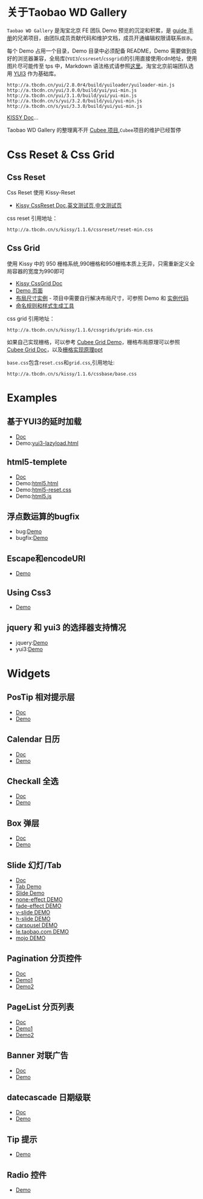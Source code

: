 # 关于Taobao WD Gallery

`Taobao WD Gallery` 是淘宝北京 FE 团队 Demo 预览的沉淀和积累，是 [guide 手册](https://github.com/taobao-wd/guide)的兄弟项目，由团队成员贡献代码和维护文档，成员开通编辑权限请联系`拔赤`。

每个 Demo 占用一个目录，Demo 目录中必须配备 README，Demo 需要做到良好的浏览器兼容，全局库(`YUI3`/`cssreset`/`cssgrid`)的引用直接使用cdn地址，使用图片尽可能传至 tps 中，Markdown 语法格式请参照[这里](http://daringfireball.net/projects/markdown/syntax)。淘宝北京前端团队选用 [YUI3](http://developer.yahoo.com/yui/3/) 作为基础库。

	http://a.tbcdn.cn/yui/2.8.0r4/build/yuiloader/yuiloader-min.js
	http://a.tbcdn.cn/yui/3.0.0/build/yui/yui-min.js
	http://a.tbcdn.cn/yui/3.1.0/build/yui/yui-min.js
	http://a.tbcdn.cn/s/yui/3.2.0/build/yui/yui-min.js
	http://a.tbcdn.cn/s/yui/3.3.0/build/yui/yui-min.js

[KISSY Doc](http://docs.kissyui.com/)...

Taobao WD Gallery 的整理离不开 [Cubee 项目](http://cubee.github.com/doc/),`Cubee`项目的维护已经暂停

# Css Reset & Css Grid

## Css Reset 

Css Reset 使用 Kissy-Reset

- [Kissy CssReset Doc](http://docs.kissyui.com/kissy/docs/cssreset/index.html),[英文测试页](http://kissyteam.github.com/kissy/src/cssreset/test.html),[中文测试页](http://kissyteam.github.com/kissy/src/cssreset/test-post.html)

css reset 引用地址：

	http://a.tbcdn.cn/s/kissy/1.1.6/cssreset/reset-min.css

## Css Grid 

使用 Kissy 中的 950 栅格系统,990栅格和950栅格本质上无异，只需重新定义全局容器的宽度为990即可

- [Kissy CssGrid Doc](http://docs.kissyui.com/kissy/docs/cssgrids/index.html)
- [Demo 页面](http://kissyteam.github.com/kissy/src/cssgrids/grids-taobao.html)
- [布局尺寸实例](http://docs.kissyui.com/kissy/src/cssgrids/grids-taobao.css) - 项目中需要自行解决布局尺寸，可参照 Demo 和 [实例代码](https://gist.github.com/784105)
- [命名规则和样式生成工具](http://kissyteam.github.com/kissy/src/cssgrids/css-generator.html)

css grid 引用地址：

	http://a.tbcdn.cn/s/kissy/1.1.6/cssgrids/grids-min.css

如果自己实现栅格，可以参考 [Cubee Grid Demo](http://cubee.github.com/src/css/demo/grid.html)，栅格布局原理可以参照 [Cubee Grid Doc](http://cubee.github.com/doc/start.html#cssgrid)，以及[栅格实现原理ppt](http://www.slideshare.net/lijing00333/ss-5023289)

`base.css`包含`reset.css`和`grid.css`,引用地址:

	http://a.tbcdn.cn/s/kissy/1.1.6/cssbase/base.css

# Examples

## 基于YUI3的延时加载
- [Doc](https://github.com/taobao-wd/taobao-wd.github.com/blob/master/yui3-lazyload/README.markdown)
- Demo:[yui3-lazyload.html](http://taobao-wd.github.com/yui3-lazyload/demo.html)

## html5-templete
- [Doc](https://github.com/taobao-wd/taobao-wd.github.com/blob/master/html5-templete/README.markdown)
- Demo:[html5.html](http://taobao-wd.github.com/html5-templete/html5.html)
- Demo:[html5-reset.css](http://taobao-wd.github.com/html5-templete/html5-reset.css)
- Demo:[html5.js](http://taobao-wd.github.com/html5-templete/html5.js)

## 浮点数运算的bugfix
- bug:[Demo](http://taobao-wd.github.com/js-float/js_float_1.html)
- bugfix:[Demo](http://taobao-wd.github.com/js-float/js_float_2.html)

## Escape和encodeURI
- [Demo](http://taobao-wd.github.com/escape_and_encodeURI/escape_and_encodeURIComponent_test.html)

## Using Css3
- [Demo](http://cubee.github.com/example/using-css3.html)

## jquery 和 yui3 的选择器支持情况
- jquery:[Demo](http://tbexample.googlecode.com/svn/trunk/selector/jquery_selector/Selectors.htm)
- yui3:[Demo](http://taobao-wd.github.com/selector/yui-selector.html)

# Widgets

## PosTip 相对提示层

- [Doc](https://github.com/taobao-wd/taobao-wd.github.com/blob/master/postip/README.markdown)
- [Demo](http://taobao-wd.github.com/postip/demo/index.html)

## Calendar 日历
- [Doc](https://github.com/taobao-wd/taobao-wd.github.com/blob/master/calendar/README.markdown)
- [Demo](http://taobao-wd.github.com/calendar/demo/calendar.html)

## Checkall 全选
- [Doc](https://github.com/taobao-wd/taobao-wd.github.com/blob/master/checkall/README.markdown)
- [Demo](http://taobao-wd.github.com/checkall/demo/demo.html)

## Box 弹层
- [Doc](https://github.com/taobao-wd/taobao-wd.github.com/blob/master/box/README.markdown)
- [Demo](http://taobao-wd.github.com/box/demo/demo-box.html)

## Slide 幻灯/Tab
- [Doc](https://github.com/taobao-wd/taobao-wd.github.com/blob/master/slide/README.markdown)
- [Tab Demo](http://taobao-wd.github.com/slide/demo/tab.html)
- [Slide Demo](http://taobao-wd.github.com/slide/demo/slide.html)
- [none-effect DEMO](http://taobao-wd.github.com/slide/demo/tb-slide-none.html)
- [fade-effect DEMO](http://taobao-wd.github.com/slide/demo/tb-slide-fade.html)
- [v-slide DEMO](http://taobao-wd.github.com/slide/demo/tb-slide-v-scroll.html)
- [h-slide DEMO](http://taobao-wd.github.com/slide/demo/tb-slide-scroll.html)
- [carsousel DEMO](http://taobao-wd.github.com/slide/demo/tb-carousel.html)
- [le.taobao.com DEMO](http://taobao-wd.github.com/slide/demo/le.taobao.com.html)
- [mojo DEMO](http://taobao-wd.github.com/slide/demo/mojo-slide.html)

## Pagination 分页控件
- [Doc](https://github.com/taobao-wd/taobao-wd.github.com/blob/masterpagination/README.markdown)
- [Demo1](http://taobao-wd.github.com/pagination/demo/pagination.html)
- [Demo2](http://taobao-wd.github.com/pagination2/demo/pagination.html)

## PageList 分页列表
- [Doc](https://github.com/taobao-wd/taobao-wd.github.com/blob/master/simple-page/README.markdown)
- [Demo1](http://taobao-wd.github.com/simple-page/demo/demo.html)
- [Demo2](http://taobao-wd.github.com/simple-page/demo/demo2.html)

## Banner 对联广告
- [Doc](https://github.com/taobao-wd/taobao-wd.github.com/blob/master/banner/README.markdown)
- [Demo](http://taobao-wd.github.com/banner/demo/demo.html)

## datecascade 日期级联
- [Doc](https://github.com/taobao-wd/taobao-wd.github.com/blob/master/datecascade/README.markdown)
- [Demo](http://taobao-wd.github.com/datecascade/demo/index.html)

## Tip 提示
- [Demo](http://taobao-wd.github.com/tip/demo/tip.html)

## Radio 控件
- [Demo](http://taobao-wd.github.com/radio/radio.html)


